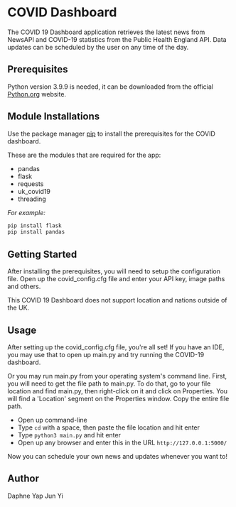 # COVID Dashboard

The COVID 19 Dashboard application retrieves the latest news from NewsAPI and COVID-19 statistics from the Public Health England API. Data updates can be scheduled by the user on any time of the day.

## Prerequisites
Python version 3.9.9 is needed, it can be downloaded from the official [Python.org](https://www.python.org/downloads/release/python-399/) website.


## Module Installations
Use the package manager [pip](https://pip.pypa.io/en/stable/) to install the prerequisites for the COVID dashboard.

These are the modules that are required for the app: 
- pandas
- flask
- requests
- uk_covid19
- threading


*For example:*

```bash
pip install flask
pip install pandas
```

## Getting Started

After installing the prerequisites, you will need to setup the configuration file. Open up the covid_config.cfg file and enter your API key, image paths and others. 

This COVID 19 Dashboard does not support location and nations outside of the UK.

## Usage
After setting up the covid_config.cfg file, you're all set! If you have an IDE, you may use that to open up main.py and try running the COVID-19 dashboard. 

Or you may run main.py from your operating system's command line.
First, you will need to get the file path to main.py. To do that, go to your file location and find main.py, then right-click on it and click on Properties. You will find a 'Location' segment on the Properties window. Copy the entire file path.

- Open up command-line
- Type `cd` with a space, then paste the file location and hit enter
- Type `python3 main.py` and hit enter
- Open up any browser and enter this in the URL `http://127.0.0.1:5000/`

Now you can schedule your own news and updates whenever you want to! 

## Author
Daphne Yap Jun Yi

